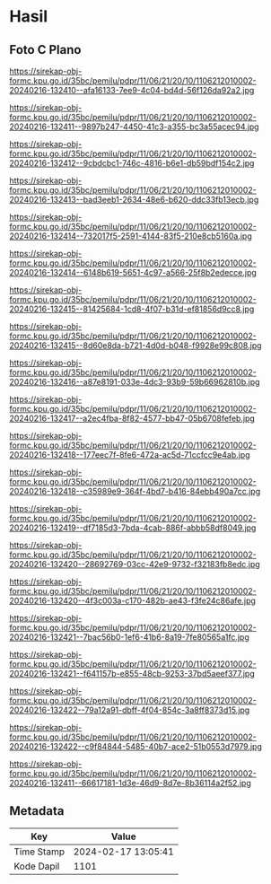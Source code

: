 # Hasil

## Foto C Plano

https://sirekap-obj-formc.kpu.go.id/35bc/pemilu/pdpr/11/06/21/20/10/1106212010002-20240216-132410--afa16133-7ee9-4c04-bd4d-56f126da92a2.jpg

https://sirekap-obj-formc.kpu.go.id/35bc/pemilu/pdpr/11/06/21/20/10/1106212010002-20240216-132411--9897b247-4450-41c3-a355-bc3a55acec94.jpg

https://sirekap-obj-formc.kpu.go.id/35bc/pemilu/pdpr/11/06/21/20/10/1106212010002-20240216-132412--9cbdcbc1-746c-4816-b6e1-db59bdf154c2.jpg

https://sirekap-obj-formc.kpu.go.id/35bc/pemilu/pdpr/11/06/21/20/10/1106212010002-20240216-132413--bad3eeb1-2634-48e6-b620-ddc33fb13ecb.jpg

https://sirekap-obj-formc.kpu.go.id/35bc/pemilu/pdpr/11/06/21/20/10/1106212010002-20240216-132414--732017f5-2591-4144-83f5-210e8cb5160a.jpg

https://sirekap-obj-formc.kpu.go.id/35bc/pemilu/pdpr/11/06/21/20/10/1106212010002-20240216-132414--6148b619-5651-4c97-a566-25f8b2edecce.jpg

https://sirekap-obj-formc.kpu.go.id/35bc/pemilu/pdpr/11/06/21/20/10/1106212010002-20240216-132415--81425684-1cd8-4f07-b31d-ef81856d9cc8.jpg

https://sirekap-obj-formc.kpu.go.id/35bc/pemilu/pdpr/11/06/21/20/10/1106212010002-20240216-132415--8d60e8da-b721-4d0d-b048-f9928e99c808.jpg

https://sirekap-obj-formc.kpu.go.id/35bc/pemilu/pdpr/11/06/21/20/10/1106212010002-20240216-132416--a87e8191-033e-4dc3-93b9-59b66962810b.jpg

https://sirekap-obj-formc.kpu.go.id/35bc/pemilu/pdpr/11/06/21/20/10/1106212010002-20240216-132417--a2ec4fba-8f82-4577-bb47-05b6708fefeb.jpg

https://sirekap-obj-formc.kpu.go.id/35bc/pemilu/pdpr/11/06/21/20/10/1106212010002-20240216-132418--177eec7f-8fe6-472a-ac5d-71ccfcc9e4ab.jpg

https://sirekap-obj-formc.kpu.go.id/35bc/pemilu/pdpr/11/06/21/20/10/1106212010002-20240216-132418--c35989e9-364f-4bd7-b416-84ebb490a7cc.jpg

https://sirekap-obj-formc.kpu.go.id/35bc/pemilu/pdpr/11/06/21/20/10/1106212010002-20240216-132419--df7185d3-7bda-4cab-886f-abbb58df8049.jpg

https://sirekap-obj-formc.kpu.go.id/35bc/pemilu/pdpr/11/06/21/20/10/1106212010002-20240216-132420--28692769-03cc-42e9-9732-f32183fb8edc.jpg

https://sirekap-obj-formc.kpu.go.id/35bc/pemilu/pdpr/11/06/21/20/10/1106212010002-20240216-132420--4f3c003a-c170-482b-ae43-f3fe24c86afe.jpg

https://sirekap-obj-formc.kpu.go.id/35bc/pemilu/pdpr/11/06/21/20/10/1106212010002-20240216-132421--7bac56b0-1ef6-41b6-8a19-7fe80565a1fc.jpg

https://sirekap-obj-formc.kpu.go.id/35bc/pemilu/pdpr/11/06/21/20/10/1106212010002-20240216-132421--f641157b-e855-48cb-9253-37bd5aeef377.jpg

https://sirekap-obj-formc.kpu.go.id/35bc/pemilu/pdpr/11/06/21/20/10/1106212010002-20240216-132422--79a12a91-dbff-4f04-854c-3a8ff8373d15.jpg

https://sirekap-obj-formc.kpu.go.id/35bc/pemilu/pdpr/11/06/21/20/10/1106212010002-20240216-132422--c9f84844-5485-40b7-ace2-51b0553d7979.jpg

https://sirekap-obj-formc.kpu.go.id/35bc/pemilu/pdpr/11/06/21/20/10/1106212010002-20240216-132411--66617181-1d3e-46d9-8d7e-8b36114a2f52.jpg


## Metadata

| Key        | Value               |
| ---------- | ------------------- |
| Time Stamp | 2024-02-17 13:05:41 |
| Kode Dapil | 1101                |



